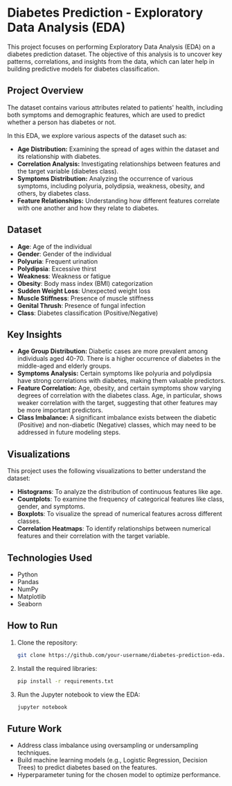 

# Diabetes Prediction - Exploratory Data Analysis (EDA)

This project focuses on performing Exploratory Data Analysis (EDA) on a diabetes prediction dataset. The objective of this analysis is to uncover key patterns, correlations, and insights from the data, which can later help in building predictive models for diabetes classification.

## Project Overview

The dataset contains various attributes related to patients' health, including both symptoms and demographic features, which are used to predict whether a person has diabetes or not.

In this EDA, we explore various aspects of the dataset such as:

- **Age Distribution:** Examining the spread of ages within the dataset and its relationship with diabetes.
- **Correlation Analysis:** Investigating relationships between features and the target variable (diabetes class).
- **Symptoms Distribution:** Analyzing the occurrence of various symptoms, including polyuria, polydipsia, weakness, obesity, and others, by diabetes class.
- **Feature Relationships:** Understanding how different features correlate with one another and how they relate to diabetes.

## Dataset

- **Age**: Age of the individual
- **Gender**: Gender of the individual
- **Polyuria**: Frequent urination
- **Polydipsia**: Excessive thirst
- **Weakness**: Weakness or fatigue
- **Obesity**: Body mass index (BMI) categorization
- **Sudden Weight Loss**: Unexpected weight loss
- **Muscle Stiffness**: Presence of muscle stiffness
- **Genital Thrush**: Presence of fungal infection
- **Class**: Diabetes classification (Positive/Negative)

## Key Insights

- **Age Group Distribution:** Diabetic cases are more prevalent among individuals aged 40-70. There is a higher occurrence of diabetes in the middle-aged and elderly groups.
- **Symptoms Analysis:** Certain symptoms like polyuria and polydipsia have strong correlations with diabetes, making them valuable predictors.
- **Feature Correlation:** Age, obesity, and certain symptoms show varying degrees of correlation with the diabetes class. Age, in particular, shows weaker correlation with the target, suggesting that other features may be more important predictors.
- **Class Imbalance:** A significant imbalance exists between the diabetic (Positive) and non-diabetic (Negative) classes, which may need to be addressed in future modeling steps.

## Visualizations

This project uses the following visualizations to better understand the dataset:

- **Histograms**: To analyze the distribution of continuous features like age.
- **Countplots**: To examine the frequency of categorical features like class, gender, and symptoms.
- **Boxplots**: To visualize the spread of numerical features across different classes.
- **Correlation Heatmaps**: To identify relationships between numerical features and their correlation with the target variable.

## Technologies Used

- Python
- Pandas
- NumPy
- Matplotlib
- Seaborn

## How to Run

1. Clone the repository:
   ```bash
   git clone https://github.com/your-username/diabetes-prediction-eda.git
   ```

2. Install the required libraries:
   ```bash
   pip install -r requirements.txt
   ```

3. Run the Jupyter notebook to view the EDA:
   ```bash
   jupyter notebook
   ```

## Future Work

- Address class imbalance using oversampling or undersampling techniques.
- Build machine learning models (e.g., Logistic Regression, Decision Trees) to predict diabetes based on the features.
- Hyperparameter tuning for the chosen model to optimize performance.
  


